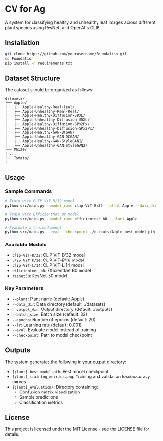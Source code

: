# CV for Ag

A system for classifying healthy and unhealthy leaf images across different plant species using ResNet, and OpenAI's CLIP.

## Installation

```bash
git clone https://github.com/yourusername/Foundation.git
cd Foundation
pip install -r requirements.txt
```

## Dataset Structure

The dataset should be organized as follows:
```
datasets/
└── Apple/
|   ├── Apple-Healthy-Real-Real/
|   ├── Apple-Unhealthy-Real-Real/
|   ├── Apple-Healthy-Diffusion-SDXL/
|   ├── Apple-Unhealthy-Diffusion-SDXL/
|   ├── Apple-Healthy-Diffusion-SPx2Px/
|   ├── Apple-Unhealthy-Diffusion-SPx2Px/
|   ├── Apple-Healthy-GAN-DCGAN/
|   ├── Apple-Unhealthy-GAN-DCGAN/
|   ├── Apple-Healthy-GAN-StyleGAN2/
|   └── Apple-Unhealthy-GAN-StyleGAN2/
└── Maize/
| ...
└── Tomato/
| ...
```
## Usage

### Sample Commands

```bash
# Train with CLIP ViT-B/32 model
python src/main.py --model_name clip-ViT-B/32 --plant Apple --data_dir ./datasets --output_dir ./outputs

# Train with EfficientNet B0 model
python src/main.py --model_name efficientnet_b0 --plant Apple

# Evaluate a trained model
python src/main.py --eval --checkpoint ./outputs/Apple_best_model.pth --plant Apple
```

### Available Models

- `clip-ViT-B/32`: CLIP ViT-B/32 model
- `clip-ViT-B/16`: CLIP ViT-B/16 model
- `clip-ViT-L/14`: CLIP ViT-L/14 model
- `efficientnet_b0`: EfficientNet B0 model
- `resnet50`: ResNet-50 model

### Key Parameters

- `--plant`: Plant name (default: Apple)
- `--data_dir`: Data directory (default: ./datasets)
- `--output_dir`: Output directory (default: ./outputs)
- `--batch_size`: Batch size (default: 32)
- `--epochs`: Number of epochs (default: 20)
- `--lr`: Learning rate (default: 0.001)
- `--eval`: Evaluate model instead of training
- `--checkpoint`: Path to model checkpoint

## Outputs

The system generates the following in your output directory:
- `[plant]_best_model.pth`: Best model checkpoint
- `[plant]_training_metrics.png`: Training and validation loss/accuracy curves
- `[plant]_evaluation/`: Directory containing:
  - Confusion matrix visualization
  - Sample predictions
  - Classification metrics

## License

This project is licensed under the MIT License - see the LICENSE file for details. 